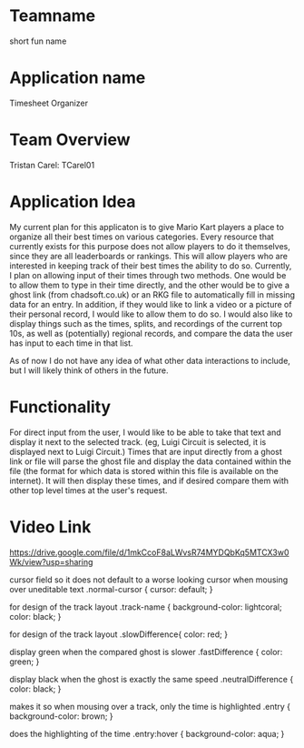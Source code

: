 # Teamname
short fun name

# Application name
Timesheet Organizer

# Team Overview
Tristan Carel: TCarel01

# Application Idea
My current plan for this applicaton is to give Mario Kart players a place to organize all their best times on various categories. 
Every resource that currently exists for this purpose does not allow players to do it themselves, since they are all leaderboards or rankings.
This will allow players who are interested in keeping track of their best times the ability to do so. Currently, I plan on allowing input of their times
through two methods. One would be to allow them to type in their time directly, and the other would be to give a ghost link (from chadsoft.co.uk) or an RKG file to automatically
fill in missing data for an entry. In addition, if they would like to link a video or a picture of their personal record, I would like to allow them to do so. I would also 
like to display things such as the times, splits, and recordings of the current top 10s, as well as (potentially) regional records, and compare the data the user has input to each time in that list. 

As of now I do not have any idea of what other data interactions to include, but I will likely think of others in the future.


# Functionality
For direct input from the user, I would like to be able to take that text and display it next to the selected track. (eg, Luigi Circuit is selected, it is displayed next to Luigi Circuit.) Times that are input directly from a ghost link or file will parse the ghost file and display the data contained within the file (the format for which data is stored within this file is available on the internet). It will then display these times, and if desired compare them with other top level times at the user's request. 

# Video Link
https://drive.google.com/file/d/1mkCcoF8aLWvsR74MYDQbKq5MTCX3w0Wk/view?usp=sharing

cursor field so it does not default to a worse looking cursor when mousing over uneditable text
.normal-cursor {
    cursor: default;
}

for design of the track layout
.track-name {
    background-color: lightcoral;
    color: black;
}

for design of the track layout
.slowDifference{
    color: red;
}

display green when the compared ghost is slower
.fastDifference {
    color: green;
}

display black when the ghost is exactly the same speed
.neutralDifference {
    color: black;
}

makes it so when mousing over a track, only the time is highlighted
.entry {
    background-color: brown;
}

does the highlighting of the time
.entry:hover {
    background-color: aqua;
}
